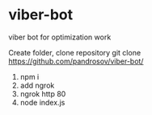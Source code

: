 # viber-bot
viber bot for optimization work 


Create folder, clone repository
git clone https://github.com/pandrosov/viber-bot/

1) npm i
2) add ngrok 
3) ngrok http 80
4) node index.js
